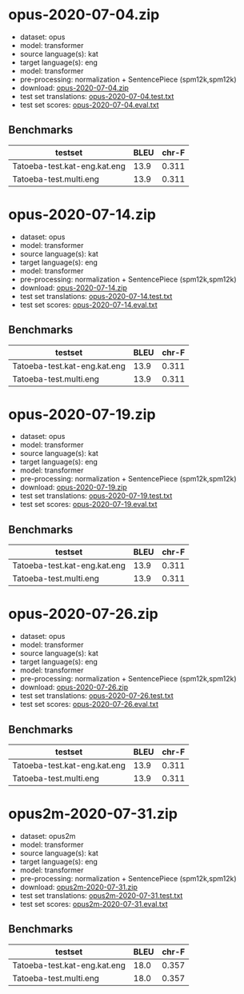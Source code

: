 # opus-2020-07-04.zip

* dataset: opus
* model: transformer
* source language(s): kat
* target language(s): eng
* model: transformer
* pre-processing: normalization + SentencePiece (spm12k,spm12k)
* download: [opus-2020-07-04.zip](https://object.pouta.csc.fi/Tatoeba-MT-models/ccs-eng/opus-2020-07-04.zip)
* test set translations: [opus-2020-07-04.test.txt](https://object.pouta.csc.fi/Tatoeba-MT-models/ccs-eng/opus-2020-07-04.test.txt)
* test set scores: [opus-2020-07-04.eval.txt](https://object.pouta.csc.fi/Tatoeba-MT-models/ccs-eng/opus-2020-07-04.eval.txt)

## Benchmarks

| testset               | BLEU  | chr-F |
|-----------------------|-------|-------|
| Tatoeba-test.kat-eng.kat.eng 	| 13.9 	| 0.311 |
| Tatoeba-test.multi.eng 	| 13.9 	| 0.311 |

# opus-2020-07-14.zip

* dataset: opus
* model: transformer
* source language(s): kat
* target language(s): eng
* model: transformer
* pre-processing: normalization + SentencePiece (spm12k,spm12k)
* download: [opus-2020-07-14.zip](https://object.pouta.csc.fi/Tatoeba-MT-models/ccs-eng/opus-2020-07-14.zip)
* test set translations: [opus-2020-07-14.test.txt](https://object.pouta.csc.fi/Tatoeba-MT-models/ccs-eng/opus-2020-07-14.test.txt)
* test set scores: [opus-2020-07-14.eval.txt](https://object.pouta.csc.fi/Tatoeba-MT-models/ccs-eng/opus-2020-07-14.eval.txt)

## Benchmarks

| testset               | BLEU  | chr-F |
|-----------------------|-------|-------|
| Tatoeba-test.kat-eng.kat.eng 	| 13.9 	| 0.311 |
| Tatoeba-test.multi.eng 	| 13.9 	| 0.311 |

# opus-2020-07-19.zip

* dataset: opus
* model: transformer
* source language(s): kat
* target language(s): eng
* model: transformer
* pre-processing: normalization + SentencePiece (spm12k,spm12k)
* download: [opus-2020-07-19.zip](https://object.pouta.csc.fi/Tatoeba-MT-models/ccs-eng/opus-2020-07-19.zip)
* test set translations: [opus-2020-07-19.test.txt](https://object.pouta.csc.fi/Tatoeba-MT-models/ccs-eng/opus-2020-07-19.test.txt)
* test set scores: [opus-2020-07-19.eval.txt](https://object.pouta.csc.fi/Tatoeba-MT-models/ccs-eng/opus-2020-07-19.eval.txt)

## Benchmarks

| testset               | BLEU  | chr-F |
|-----------------------|-------|-------|
| Tatoeba-test.kat-eng.kat.eng 	| 13.9 	| 0.311 |
| Tatoeba-test.multi.eng 	| 13.9 	| 0.311 |

# opus-2020-07-26.zip

* dataset: opus
* model: transformer
* source language(s): kat
* target language(s): eng
* model: transformer
* pre-processing: normalization + SentencePiece (spm12k,spm12k)
* download: [opus-2020-07-26.zip](https://object.pouta.csc.fi/Tatoeba-MT-models/ccs-eng/opus-2020-07-26.zip)
* test set translations: [opus-2020-07-26.test.txt](https://object.pouta.csc.fi/Tatoeba-MT-models/ccs-eng/opus-2020-07-26.test.txt)
* test set scores: [opus-2020-07-26.eval.txt](https://object.pouta.csc.fi/Tatoeba-MT-models/ccs-eng/opus-2020-07-26.eval.txt)

## Benchmarks

| testset               | BLEU  | chr-F |
|-----------------------|-------|-------|
| Tatoeba-test.kat-eng.kat.eng 	| 13.9 	| 0.311 |
| Tatoeba-test.multi.eng 	| 13.9 	| 0.311 |

# opus2m-2020-07-31.zip

* dataset: opus2m
* model: transformer
* source language(s): kat
* target language(s): eng
* model: transformer
* pre-processing: normalization + SentencePiece (spm12k,spm12k)
* download: [opus2m-2020-07-31.zip](https://object.pouta.csc.fi/Tatoeba-MT-models/ccs-eng/opus2m-2020-07-31.zip)
* test set translations: [opus2m-2020-07-31.test.txt](https://object.pouta.csc.fi/Tatoeba-MT-models/ccs-eng/opus2m-2020-07-31.test.txt)
* test set scores: [opus2m-2020-07-31.eval.txt](https://object.pouta.csc.fi/Tatoeba-MT-models/ccs-eng/opus2m-2020-07-31.eval.txt)

## Benchmarks

| testset               | BLEU  | chr-F |
|-----------------------|-------|-------|
| Tatoeba-test.kat-eng.kat.eng 	| 18.0 	| 0.357 |
| Tatoeba-test.multi.eng 	| 18.0 	| 0.357 |

